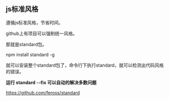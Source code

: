## js标准风格
遵循js标准风格，节省时间。

github上有项目可以强制统一风格。

那就是standard包。

npm install standard -g 

就可以安装整个standard包了，命令行下执行standard，就可以检测出代码风格的错误。

**运行 standard --fix 可以自动的解决多数问题**

<a>https://github.com/feross/standard</a>